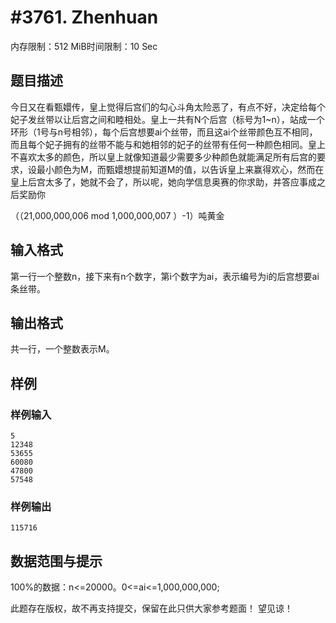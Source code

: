 # #3761. Zhenhuan

内存限制：512 MiB时间限制：10 Sec

## 题目描述

今日又在看甄嬛传，皇上觉得后宫们的勾心斗角太险恶了，有点不好，决定给每个妃子发丝带以让后宫之间和睦相处。皇上一共有N个后宫（标号为1~n），站成一个环形（1号与n号相邻），每个后宫想要ai个丝带，而且这ai个丝带颜色互不相同，而且每个妃子拥有的丝带不能与和她相邻的妃子的丝带有任何一种颜色相同。皇上不喜欢太多的颜色，所以皇上就像知道最少需要多少种颜色就能满足所有后宫的要求，设最小颜色为M，而甄嬛想提前知道M的值，以告诉皇上来赢得欢心，然而在皇上后宫太多了，她就不会了，所以呢，她向学信息奥赛的你求助，并答应事成之后奖励你

（（21,000,000,006 mod 1,000,000,007 ）-1）吨黄金

## 输入格式

第一行一个整数n，接下来有n个数字，第i个数字为ai，表示编号为i的后宫想要ai条丝带。

## 输出格式

 共一行，一个整数表示M。

## 样例

### 样例输入

    
    5
    12348
    53655
    60080
    47800
    57548
    
    

### 样例输出

    
    115716
    
    

## 数据范围与提示

 100%的数据：n<=20000。0<=ai<=1,000,000,000;

此题存在版权，故不再支持提交，保留在此只供大家参考题面！ 望见谅！
